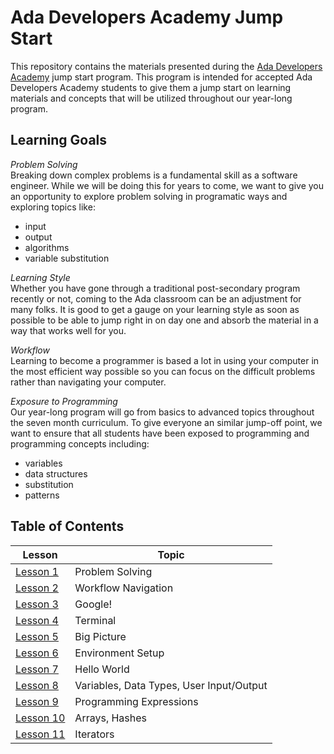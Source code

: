# Ada Developers Academy Jump Start

This repository contains the materials presented during the [Ada Developers Academy](adadevelopersacademy.org) jump start program. This program is intended for accepted Ada Developers Academy students to give them a jump start on learning materials and concepts that will be utilized throughout our year-long program.

## Learning Goals
_Problem Solving_  
Breaking down complex problems is a fundamental skill as a software engineer. While we will be doing this for years to come, we want to give you an opportunity to explore problem solving in programatic ways and exploring topics like:
- input
- output
- algorithms
- variable substitution

_Learning Style_  
Whether you have gone through a traditional post-secondary program recently or not, coming to the Ada classroom can be an adjustment for many folks. It is good to get a gauge on your learning style as soon as possible to be able to jump right in on day one and absorb the material in a way that works well for you.

_Workflow_  
Learning to become a programmer is based a lot in using your computer in the most efficient way possible so you can focus on the difficult problems rather than navigating your computer.

_Exposure to Programming_  
Our year-long program will go from basics to advanced topics throughout the seven month curriculum. To give everyone an similar jump-off point, we want to ensure that all students have been exposed to programming and programming concepts including:
- variables
- data structures
- substitution
- patterns

## Table of Contents
| Lesson                | Topic
|--------------------|-----------------------------------------
| [Lesson 1](#week-1)  | Problem Solving
| [Lesson 2](#week-1)  | Workflow Navigation
| [Lesson 3](#week-1)  | Google!
| [Lesson 4](#week-1)  | Terminal
| [Lesson 5](#week-1)  | Big Picture
| [Lesson 6](#week-1)  | Environment Setup
| [Lesson 7](#week-1)  | Hello World
| [Lesson 8](#week-1)  | Variables, Data Types, User Input/Output
| [Lesson 9](#week-1)  | Programming Expressions
| [Lesson 10](#week-1)  | Arrays, Hashes
| [Lesson 11](#week-1)  | Iterators
